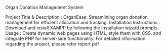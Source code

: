 Organ Donation Management System

Project Title & Description : OrganEase: Streamlining organ donation management for efficient allocation and tracking.
Installation Instructions : Download and install XAMPP by following the installation wizard prompts.
Usage : Create dynamic web pages using HTML, style them with CSS, and integrate PHP for server-side functionality. 
For detailed information regarding the project, please refer report.pdf
